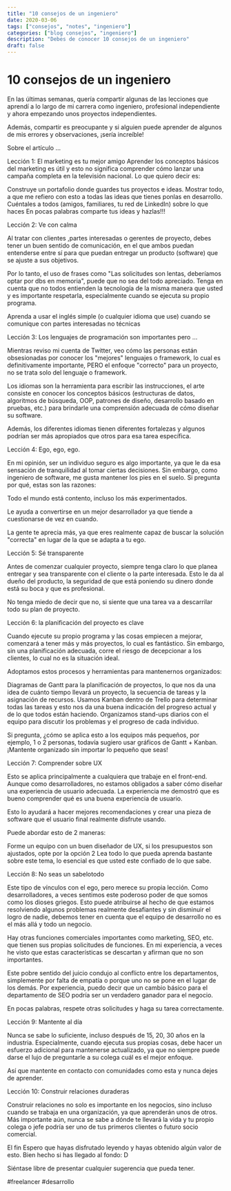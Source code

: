 ```yaml
---
title: "10 consejos de un ingeniero"
date: 2020-03-06
tags: ["consejos", "notes", "ingeniero"]
categories: ["blog consejos", "ingeniero"]
description: "Debes de conocer 10 consejos de un ingeniero"
draft: false
---
```


# 10 consejos de un ingeniero
En las últimas semanas, quería compartir algunas de las lecciones que aprendí a lo largo de mi carrera como ingeniero, profesional independiente y ahora empezando unos proyectos independientes.

Además, compartir es preocupante y si alguien puede aprender de algunos de mis errores y observaciones, ¡sería increíble!

Sobre el artículo ...

Lección 1: El marketing es tu mejor amigo
Aprender los conceptos básicos del marketing es útil y esto no significa comprender cómo lanzar una campaña completa en la televisión nacional. Lo que quiero decir es:

Construye un portafolio donde guardes tus proyectos e ideas.
Mostrar todo, a que me refiero con esto a todas las ideas que tienes ponlas en desarrollo.
Cuéntales a todos (amigos, familiares, tu red de LinkedIn) sobre lo que haces
En pocas palabras comparte tus ideas y hazlas!!!

Lección 2: Ve con calma

Al tratar con clientes ,partes interesadas o gerentes de proyecto, debes tener un buen sentido de comunicación, en el que ambos puedan entenderse entre sí para que puedan entregar un producto (software) que se ajuste a sus objetivos.

Por lo tanto, el uso de frases como "Las solicitudes son lentas, deberíamos optar por dbs en memoria", puede que no sea del todo apreciado. Tenga en cuenta que no todos entienden la tecnología de la misma manera que usted y es importante respetarla, especialmente cuando se ejecuta su propio programa.

Aprenda a usar el inglés simple (o cualquier idioma que use) cuando se comunique con partes interesadas no técnicas

Lección 3: Los lenguajes de programación son importantes pero ...

Mientras reviso mi cuenta de Twitter, veo cómo las personas están obsesionadas por conocer los "mejores" lenguajes o framework, lo cual es definitivamente importante, PERO el enfoque "correcto" para un proyecto, no se trata solo del lenguaje o framework.

Los idiomas son la herramienta para escribir las instrucciones, el arte consiste en conocer los conceptos básicos (estructuras de datos, algoritmos de búsqueda, OOP, patrones de diseño, desarrollo basado en pruebas, etc.) para brindarle una comprensión adecuada de cómo diseñar su software.

Además, los diferentes idiomas tienen diferentes fortalezas y algunos podrían ser más apropiados que otros para esa tarea específica.

Lección 4: Ego, ego, ego.

En mi opinión, ser un individuo seguro es algo importante, ya que le da esa sensación de tranquilidad al tomar ciertas decisiones. Sin embargo, como ingeniero de software, me gusta mantener los pies en el suelo. Si pregunta por qué, estas son las razones:

Todo el mundo está contento, incluso los más experimentados.

Le ayuda a convertirse en un mejor desarrollador ya que tiende a cuestionarse de vez en cuando.

La gente te aprecia más, ya que eres realmente capaz de buscar la solución "correcta" en lugar de la que se adapta a tu ego.

Lección 5: Sé transparente

Antes de comenzar cualquier proyecto, siempre tenga claro lo que planea entregar y sea transparente con el cliente o la parte interesada. Esto le da al dueño del producto, la seguridad de que está poniendo su dinero donde está su boca y que es profesional.

No tenga miedo de decir que no, si siente que una tarea va a descarrilar todo su plan de proyecto.

Lección 6: la planificación del proyecto es clave

Cuando ejecute su propio programa y las cosas empiecen a mejorar, comenzará a tener más y más proyectos, lo cual es fantástico. Sin embargo, sin una planificación adecuada, corre el riesgo de decepcionar a los clientes, lo cual no es la situación ideal.

Adoptamos estos procesos y herramientas para mantenernos organizados:

Diagramas de Gantt para la planificación de proyectos, lo que nos da una idea de cuánto tiempo llevará un proyecto, la secuencia de tareas y la asignación de recursos.
Usamos Kanban  dentro de Trello para determinar todas las tareas y esto nos da una buena indicación del progreso actual y de lo que todos están haciendo.
Organizamos stand-ups diarios con el equipo para discutir los problemas y el progreso de cada individuo.

Si pregunta, ¿cómo se aplica esto a los equipos más pequeños, por ejemplo, 1 o 2 personas, todavía sugiero usar gráficos de Gantt + Kanban. ¡Mantente organizado sin importar lo pequeño que seas!

Lección 7: Comprender sobre UX

Esto se aplica principalmente a cualquiera que trabaje en el front-end. Aunque como desarrolladores, no estamos obligados a saber cómo diseñar una experiencia de usuario adecuada. La experiencia me demostró que es bueno comprender qué es una buena experiencia de usuario.

Esto lo ayudará a hacer mejores recomendaciones y crear una pieza de software que el usuario final realmente disfrute usando.

Puede abordar esto de 2 maneras:

Forme un equipo con un buen diseñador de UX, si los presupuestos son ajustados, opte por la opción 2
Lea todo lo que pueda aprenda bastante sobre este tema, lo esencial es que usted este confiado de lo que sabe.

Lección 8: No seas un sabelotodo

Este tipo de vínculos con el ego, pero merece su propia lección. Como desarrolladores, a veces sentimos este poderoso poder de que somos como los dioses griegos. Esto puede atribuirse al hecho de que estamos resolviendo algunos problemas realmente desafiantes y sin disminuir el logro de nadie, debemos tener en cuenta que el equipo de desarrollo no es el más allá y todo un negocio.

Hay otras funciones comerciales importantes como marketing, SEO, etc. que tienen sus propias solicitudes de funciones. En mi experiencia, a veces he visto que estas características se descartan y afirman que no son importantes.

Este pobre sentido del juicio condujo al conflicto entre los departamentos, simplemente por falta de empatía o porque uno no se pone en el lugar de los demás. Por experiencia, puedo decir que un cambio básico para el departamento de SEO podría ser un verdadero ganador para el negocio.

En pocas palabras, respete otras solicitudes y haga su tarea correctamente.

Lección 9: Mantente al día

Nunca se sabe lo suficiente, incluso después de 15, 20, 30 años en la industria. Especialmente, cuando ejecuta sus propias cosas, debe hacer un esfuerzo adicional para mantenerse actualizado, ya que no siempre puede darse el lujo de preguntarle a su colega cuál es el mejor enfoque.

Así que mantente en contacto con comunidades como esta y nunca dejes de aprender.

Lección 10: Construir relaciones duraderas

Construir relaciones no solo es importante en los negocios, sino incluso cuando se trabaja en una organización, ya que aprenderán unos de otros. Más importante aún, nunca se sabe a dónde te llevará la vida y tu propio colega o jefe podría ser uno de tus primeros clientes o futuro socio comercial.

El fin
Espero que hayas disfrutado leyendo y hayas obtenido algún valor de esto. Bien hecho si has llegado al fondo: D

Siéntase libre de presentar cualquier sugerencia que pueda tener.


#freelancer #desarrollo

